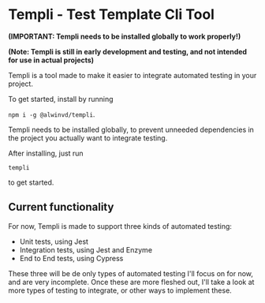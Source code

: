 # Templi - Test Template Cli Tool
**(IMPORTANT: Templi needs to be installed globally to work properly!)**

**(Note: Templi is still in early development and testing, and not intended for use in actual projects)**

Templi is a tool made to make it easier to integrate automated testing in your project.

To get started, install by running 

`npm i -g @alwinvd/templi`.


Templi needs to be installed globally, to prevent unneeded dependencies in the project you actually want to integrate testing.


After installing, just run 

`templi` 

to get started.

## Current functionality

For now, Templi is made to support three kinds of automated testing:
* Unit tests, using Jest
* Integration tests, using Jest and Enzyme
* End to End tests, using Cypress

These three will be de only types of automated testing I'll focus on for now, and are very incomplete.
Once these are more fleshed out, I'll take a look at more types of testing to integrate, or other ways to implement these.
